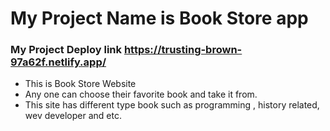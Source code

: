 # My Project Name is Book Store app
### My Project Deploy link https://trusting-brown-97a62f.netlify.app/
* This is Book Store Website 
* Any one can choose their favorite book and take it from.
* This site has different type book such as programming , history related, wev developer and etc.